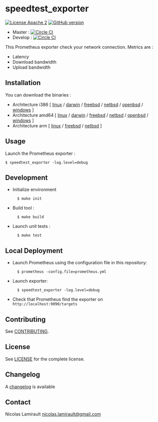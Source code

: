 # speedtest_exporter

[![License Apache 2][badge-license]](LICENSE)
[![GitHub version](https://badge.fury.io/gh/nlamirault%2Fspeedtest_exporter.svg)](https://badge.fury.io/gh/nlamirault%2Fspeedtest_exporter)

* Master : [![Circle CI](https://circleci.com/gh/nlamirault/speedtest_exporter/tree/master.svg?style=svg)](https://circleci.com/gh/nlamirault/speedtest_exporter/tree/master)
* Develop : [![Circle CI](https://circleci.com/gh/nlamirault/speedtest_exporter/tree/develop.svg?style=svg)](https://circleci.com/gh/nlamirault/speedtest_exporter/tree/develop)

This Prometheus exporter check your network connection. Metrics are :
* Latency
* Download bandwidth
* Upload bandwidth


## Installation

You can download the binaries :

* Architecture i386 [ [linux](https://bintray.com/artifact/download/nlamirault/oss/speedtest_exporter-0.1.0_linux_386) / [darwin](https://bintray.com/artifact/download/nlamirault/oss/speedtest_exporter-0.1.0_darwin_386) / [freebsd](https://bintray.com/artifact/download/nlamirault/oss/speedtest_exporter-0.1.0_freebsd_386) / [netbsd](https://bintray.com/artifact/download/nlamirault/oss/speedtest_exporter-0.1.0_netbsd_386) / [openbsd](https://bintray.com/artifact/download/nlamirault/oss/speedtest_exporter-0.1.0_openbsd_386) / [windows](https://bintray.com/artifact/download/nlamirault/oss/speedtest_exporter-0.1.0_windows_386.exe) ]
* Architecture amd64 [ [linux](https://bintray.com/artifact/download/nlamirault/oss/speedtest_exporter-0.1.0_linux_amd64) / [darwin](https://bintray.com/artifact/download/nlamirault/oss/speedtest_exporter-0.1.0_darwin_amd64) / [freebsd](https://bintray.com/artifact/download/nlamirault/oss/speedtest_exporter-0.1.0_freebsd_amd64) / [netbsd](https://bintray.com/artifact/download/nlamirault/oss/speedtest_exporter-0.1.0_netbsd_amd64) / [openbsd](https://bintray.com/artifact/download/nlamirault/oss/speedtest_exporter-0.1.0_openbsd_amd64) / [windows](https://bintray.com/artifact/download/nlamirault/oss/speedtest_exporter-0.1.0_windows_amd64.exe) ]
* Architecture arm [ [linux](https://bintray.com/artifact/download/nlamirault/oss/speedtest_exporter-0.1.0_linux_arm) / [freebsd](https://bintray.com/artifact/download/nlamirault/oss/speedtest_exporter-0.1.0_freebsd_arm) / [netbsd](https://bintray.com/artifact/download/nlamirault/oss/speedtest_exporter-0.1.0_netbsd_arm) ]


## Usage

Launch the Prometheus exporter :

    $ speedtest_exporter -log.level=debug 


## Development

* Initialize environment

        $ make init

* Build tool :

        $ make build

* Launch unit tests :

        $ make test


## Local Deployment

* Launch Prometheus using the configuration file in this repository:

        $ prometheus -config.file=prometheus.yml

* Launch exporter:

        $ speedtest_exporter -log.level=debug

* Check that Prometheus find the exporter on `http://localhost:9090/targets`


## Contributing

See [CONTRIBUTING](CONTRIBUTING.md).


## License

See [LICENSE](LICENSE) for the complete license.


## Changelog

A [changelog](ChangeLog.md) is available


## Contact

Nicolas Lamirault <nicolas.lamirault@gmail.com>

[badge-license]: https://img.shields.io/badge/license-Apache2-green.svg?style=flat
